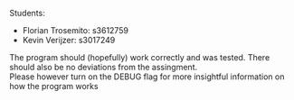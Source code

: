 Students:
- Florian Trosemito: s3612759
- Kevin Verijzer: s3017249

The program should (hopefully) work correctly and was tested.
There should also be no deviations from the assingment.\
Please however turn on the DEBUG flag for more insightful information on how the program works